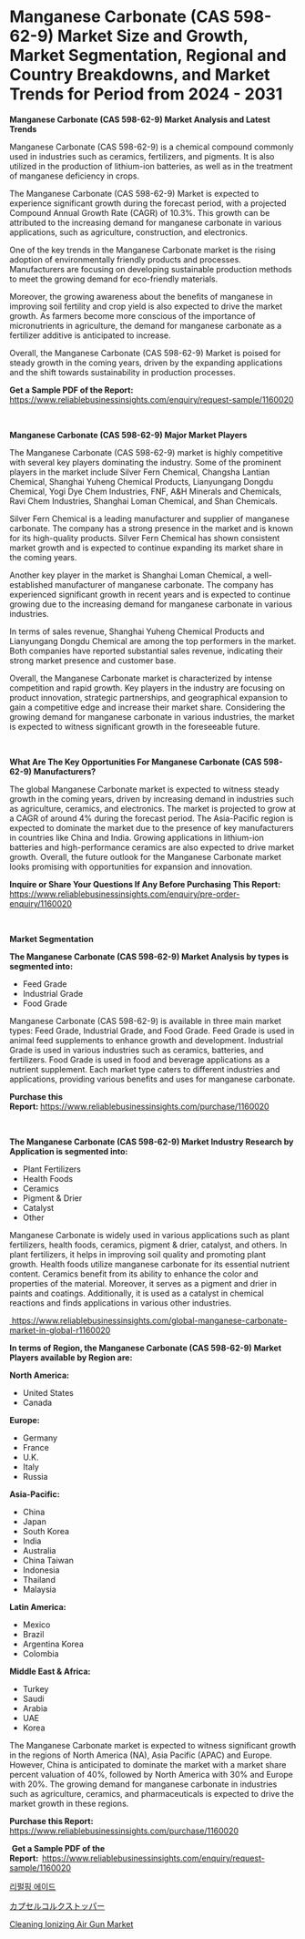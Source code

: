 <p><h1>Manganese Carbonate (CAS 598-62-9) Market Size and Growth, Market Segmentation, Regional and Country Breakdowns, and Market Trends for Period from 2024 -  2031</h1></p><p><strong>Manganese Carbonate (CAS 598-62-9) Market Analysis and Latest Trends</strong></p>
<p><p>Manganese Carbonate (CAS 598-62-9) is a chemical compound commonly used in industries such as ceramics, fertilizers, and pigments. It is also utilized in the production of lithium-ion batteries, as well as in the treatment of manganese deficiency in crops.</p><p>The Manganese Carbonate (CAS 598-62-9) Market is expected to experience significant growth during the forecast period, with a projected Compound Annual Growth Rate (CAGR) of 10.3%. This growth can be attributed to the increasing demand for manganese carbonate in various applications, such as agriculture, construction, and electronics.</p><p>One of the key trends in the Manganese Carbonate market is the rising adoption of environmentally friendly products and processes. Manufacturers are focusing on developing sustainable production methods to meet the growing demand for eco-friendly materials.</p><p>Moreover, the growing awareness about the benefits of manganese in improving soil fertility and crop yield is also expected to drive the market growth. As farmers become more conscious of the importance of micronutrients in agriculture, the demand for manganese carbonate as a fertilizer additive is anticipated to increase.</p><p>Overall, the Manganese Carbonate (CAS 598-62-9) Market is poised for steady growth in the coming years, driven by the expanding applications and the shift towards sustainability in production processes.</p></p>
<p><strong>Get a Sample PDF of the Report:&nbsp;</strong> <a href="https://www.reliablebusinessinsights.com/enquiry/request-sample/1160020">https://www.reliablebusinessinsights.com/enquiry/request-sample/1160020</a></p>
<p>&nbsp;</p>
<p><strong>Manganese Carbonate (CAS 598-62-9) Major Market Players</strong></p>
<p><p>The Manganese Carbonate (CAS 598-62-9) market is highly competitive with several key players dominating the industry. Some of the prominent players in the market include Silver Fern Chemical, Changsha Lantian Chemical, Shanghai Yuheng Chemical Products, Lianyungang Dongdu Chemical, Yogi Dye Chem Industries, FNF, A&H Minerals and Chemicals, Ravi Chem Industries, Shanghai Loman Chemical, and Shan Chemicals.</p><p>Silver Fern Chemical is a leading manufacturer and supplier of manganese carbonate. The company has a strong presence in the market and is known for its high-quality products. Silver Fern Chemical has shown consistent market growth and is expected to continue expanding its market share in the coming years.</p><p>Another key player in the market is Shanghai Loman Chemical, a well-established manufacturer of manganese carbonate. The company has experienced significant growth in recent years and is expected to continue growing due to the increasing demand for manganese carbonate in various industries.</p><p>In terms of sales revenue, Shanghai Yuheng Chemical Products and Lianyungang Dongdu Chemical are among the top performers in the market. Both companies have reported substantial sales revenue, indicating their strong market presence and customer base.</p><p>Overall, the Manganese Carbonate market is characterized by intense competition and rapid growth. Key players in the industry are focusing on product innovation, strategic partnerships, and geographical expansion to gain a competitive edge and increase their market share. Considering the growing demand for manganese carbonate in various industries, the market is expected to witness significant growth in the foreseeable future.</p></p>
<p>&nbsp;</p>
<p><strong>What Are The Key Opportunities For Manganese Carbonate (CAS 598-62-9) Manufacturers?</strong></p>
<p><p>The global Manganese Carbonate market is expected to witness steady growth in the coming years, driven by increasing demand in industries such as agriculture, ceramics, and electronics. The market is projected to grow at a CAGR of around 4% during the forecast period. The Asia-Pacific region is expected to dominate the market due to the presence of key manufacturers in countries like China and India. Growing applications in lithium-ion batteries and high-performance ceramics are also expected to drive market growth. Overall, the future outlook for the Manganese Carbonate market looks promising with opportunities for expansion and innovation.</p></p>
<p><strong>Inquire or Share Your Questions If Any Before Purchasing This Report:</strong> <a href="https://www.reliablebusinessinsights.com/enquiry/pre-order-enquiry/1160020">https://www.reliablebusinessinsights.com/enquiry/pre-order-enquiry/1160020</a></p>
<p>&nbsp;</p>
<p><strong>Market Segmentation</strong></p>
<p><strong>The Manganese Carbonate (CAS 598-62-9) Market Analysis by types is segmented into:</strong></p>
<p><ul><li>Feed Grade</li><li>Industrial Grade</li><li>Food Grade</li></ul></p>
<p><p>Manganese Carbonate (CAS 598-62-9) is available in three main market types: Feed Grade, Industrial Grade, and Food Grade. Feed Grade is used in animal feed supplements to enhance growth and development. Industrial Grade is used in various industries such as ceramics, batteries, and fertilizers. Food Grade is used in food and beverage applications as a nutrient supplement. Each market type caters to different industries and applications, providing various benefits and uses for manganese carbonate.</p></p>
<p><strong>Purchase this Report:&nbsp;</strong><a href="https://www.reliablebusinessinsights.com/purchase/1160020">https://www.reliablebusinessinsights.com/purchase/1160020</a></p>
<p>&nbsp;</p>
<p><strong>The Manganese Carbonate (CAS 598-62-9) Market Industry Research by Application is segmented into:</strong></p>
<p><ul><li>Plant Fertilizers</li><li>Health Foods</li><li>Ceramics</li><li>Pigment & Drier</li><li>Catalyst</li><li>Other</li></ul></p>
<p><p>Manganese Carbonate is widely used in various applications such as plant fertilizers, health foods, ceramics, pigment & drier, catalyst, and others. In plant fertilizers, it helps in improving soil quality and promoting plant growth. Health foods utilize manganese carbonate for its essential nutrient content. Ceramics benefit from its ability to enhance the color and properties of the material. Moreover, it serves as a pigment and drier in paints and coatings. Additionally, it is used as a catalyst in chemical reactions and finds applications in various other industries.</p></p>
<p><a href="https://www.reliablebusinessinsights.com/global-manganese-carbonate-market-in-global-r1160020">&nbsp;https://www.reliablebusinessinsights.com/global-manganese-carbonate-market-in-global-r1160020</a></p>
<p><strong>In terms of Region, the Manganese Carbonate (CAS 598-62-9) Market Players available by Region are:</strong></p>
<p>
    <p> <strong> North America: </strong>
        <ul>
            <li>United States</li>
            <li>Canada</li>
        </ul>
        </p> 
    <p> <strong> Europe: </strong>
        <ul>
            <li>Germany</li>
            <li>France</li>
            <li>U.K.</li>
            <li>Italy</li>
            <li>Russia</li>
        </ul>
        </p> 
    <p> <strong> Asia-Pacific: </strong>
        <ul>
            <li>China</li>
            <li>Japan</li>
            <li>South Korea</li>
            <li>India</li>
            <li>Australia</li>
            <li>China Taiwan</li>
            <li>Indonesia</li>
            <li>Thailand</li>
            <li>Malaysia</li>
        </ul>
        </p> 
    <p> <strong> Latin America: </strong>
        <ul>
            <li>Mexico</li>
            <li>Brazil</li>
            <li>Argentina Korea</li>
            <li>Colombia</li>
        </ul>
        </p> 
    <p> <strong> Middle East & Africa: </strong>
        <ul>
            <li>Turkey</li>
            <li>Saudi</li>
            <li>Arabia</li>
            <li>UAE</li>
            <li>Korea</li>
        </ul>
    </p>
    </p>
<p><p>The Manganese Carbonate market is expected to witness significant growth in the regions of North America (NA), Asia Pacific (APAC) and Europe. However, China is anticipated to dominate the market with a market share percent valuation of 40%, followed by North America with 30% and Europe with 20%. The growing demand for manganese carbonate in industries such as agriculture, ceramics, and pharmaceuticals is expected to drive the market growth in these regions.</p></p>
<p><strong>Purchase this Report: </strong><a href="https://www.reliablebusinessinsights.com/purchase/1160020">https://www.reliablebusinessinsights.com/purchase/1160020</a></p>
<p>&nbsp;<strong>Get a Sample PDF of the Report:&nbsp;&nbsp;</strong><a href="https://www.reliablebusinessinsights.com/enquiry/request-sample/1160020">https://www.reliablebusinessinsights.com/enquiry/request-sample/1160020</a></p>
<p><strong></strong></p>
<p><p><a href="https://medium.com/@obiemante1922/%EB%A6%AC%ED%8D%BC%EB%A0%88%EC%9D%B4%ED%8A%B8-%EB%B3%B4%EC%A1%B0-%EC%8B%9C%EC%9E%A5-%EC%9C%A0%ED%98%95-%EC%9D%91%EC%9A%A9-%EB%B0%8F-%EC%A7%80%EB%A6%AC%EC%97%90-%EB%8C%80%ED%95%9C-%ED%8F%AC%EA%B4%84%EC%A0%81-%ED%8F%89%EA%B0%80-d34906840112">리펄핑 에이드</a></p><p><a href="https://github.com/GregorioOKeefe2023/Market-Research-Report-List-1/blob/main/918775288673.md">カプセルコルクストッパー</a></p><p><a href="https://view.publitas.com/reportprime-1/cleaning-ionizing-air-gun-market-size-cagr-trends-2024-2030/">Cleaning Ionizing Air Gun Market</a></p></p>